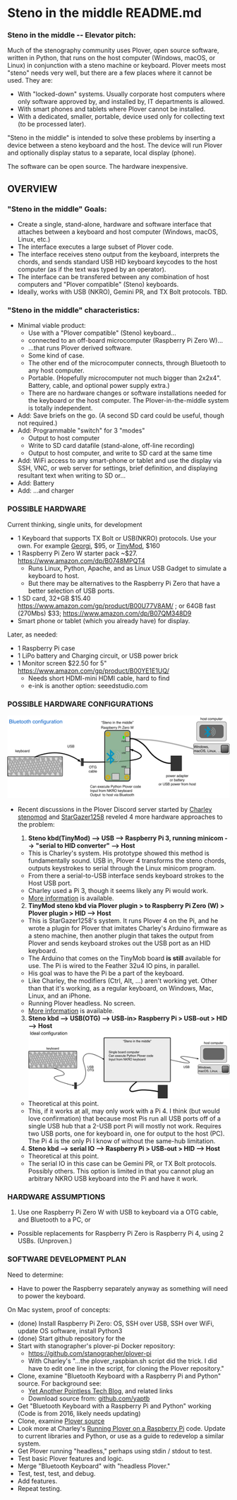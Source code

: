 # Steno in the middle README.md


### Steno in the middle -- Elevator pitch:
Much of the stenography community uses Plover, open source software, written in Python, that runs on the host computer (Windows, macOS, or Linux) in conjunction with a steno machine or keyboard.
Plover meets most "steno" needs very well, but there are a few places where it cannot be used. They are:

* With "locked-down" systems. Usually corporate host computers where only software approved by, and installed by, IT departments is allowed.
* With smart phones and tablets where Plover cannot be installed.
* With a dedicated, smaller, portable, device used only for collecting text (to be processed later).

"Steno in the middle" is intended to solve these problems by inserting a device between a steno keyboard and the host. The device will run Plover and optionally display status to a separate, local display (phone).

The software can be open source. The hardware inexpensive.

## OVERVIEW

### "Steno in the middle" Goals:
* Create a single, stand-alone, hardware and software interface that attaches between a keyboard and host computer (Windows, macOS, Linux, etc.)
* The interface executes a large subset of Plover code.
* The interface receives steno output from the keyboard, interprets the chords, and sends standard USB HID keyboard keycodes to the host computer (as if the text was typed by an operator).
* The interface can be transfered between any combination of host computers and "Plover compatible" (Steno) keyboards.
* Ideally, works with USB (NKRO), Gemini PR, and TX Bolt protocols. TBD.

### "Steno in the middle" characteristics:
* Minimal viable product:
    - Use with a "Plover compatible" (Steno) keyboard...
    - connected to an off-board microcomputer (Raspberry Pi Zero W)...
    - ...that runs Plover derived software.
    - Some kind of case.
    - The other end of the microcomputer connects, through Bluetooth to any host computer.
    - Portable. (Hopefully microcomputer not much bigger than 2x2x4". Battery, cable, and optional power supply extra.)
    - There are no hardware changes or software installations needed for the keyboard or the host computer.
    The Plover-in-the-middle system is totally independent.
* Add: Save briefs on the go. (A second SD card could be useful, though not required.)
* Add: Programmable "switch" for 3 "modes"
    - Output to host computer
    - Write to SD card datafile (stand-alone, off-line recording)
    - Output to host computer, and write to SD card at the same time
* Add: WiFi access to any smart-phone or tablet and use the display via SSH, VNC, or web server for settings, brief definition, and displaying resultant text when writing to SD or...
* Add: Battery
* Add: ...and charger


### POSSIBLE HARDWARE

Current thinking, single units, for development

* 1 Keyboard that supports TX Bolt or USB(NKRO) protocols. Use your own. For example [Georgi](https://www.gboards.ca/product/georgi), $95, or [TinyMod](https://stenomod.blogspot.com/2019/07/how-to-buy-tinymod.html), $160
* 1 Raspberry Pi Zero W starter pack \~$27. https://www.amazon.com/dp/B0748MPQT4
    - Runs Linux, Python, Apache, and as Linux USB Gadget to simulate a keyboard to host.
    - But there may be alternatives to the Raspberry Pi Zero that have a better selection of USB ports.
* 1 SD card, 32+GB $15.40 https://www.amazon.com/gp/product/B00U77V8AM/ ;
    or 64GB fast (270Mbs) $33;  https://www.amazon.com/dp/B07QM348D9
* Smart phone or tablet (which you already have) for display.

Later, as needed:

* 1 Raspberry Pi case
* 1 LiPo battery and Charging circuit, or USB power brick
* 1 Monitor screen $22.50 for 5" https://www.amazon.com/gp/product/B00YE1E1UQ/
    - Needs short HDMI-mini HDMI cable, hard to find
    - e-ink is another option: seeedstudio.com


### POSSIBLE HARDWARE CONFIGURATIONS

![Bluetooth configuration](https://github.com/babarrett/steno-in-the-middle/blob/master/bluetooth_config.png)
* Recent discussions in the Plover Discord server started by [Charley stenomod](https://discordapp.com/channels/136953735426473984/322442139906736128/697216672335003689) and [StarGazer1258](https://discordapp.com/channels/136953735426473984/322442139906736128/698289629249667162) reveled 4 more hardware approaches to the problem:

    1. **Steno kbd(TinyMod) --> USB --> Raspberry Pi 3, running minicom --> "serial to HID converter" --> Host**
    - This is Charley's system. His prototype showed this method is fundamentally sound. USB in, Plover 4 transforms the steno chords, outputs keystrokes to serial through the Linux minicom program.
    - From there a serial-to-USB interface sends keyboard strokes to the Host USB port.
    - Charley used a Pi 3, though it seems likely any Pi would work.
    - [More information](https://github.com/babarrett/steno-in-the-middle/blob/master/charley_version/README.md) is available.
    2. **TinyMod steno kbd via Plover plugin > to Raspberry Pi Zero (W) > Plover plugin > HID --> Host**
    - This is StarGazer1258's system. It runs Plover 4 on the Pi, and he wrote a plugin for Plover that imitates Charley's Arduino firmware as a steno machine, then another plugin that takes the output from Plover and sends keyboard strokes out the USB port as an HID keyboard.
    - The Arduino that comes on the TinyMob board **is still** available for use. The Pi is wired to the Feather 32u4 IO pins, in parallel.
    - His goal was to have the Pi be a part of the keyboard.
    - Like Charley, the modifiers (Ctrl, Alt, ...) aren't working yet. Other than that it's working, as a regular keyboard, on Windows, Mac, Linux, and an iPhone.
    - Running Plover headless. No screen.
    - [More information](https://github.com/babarrett/steno-in-the-middle/blob/master/stargazer_version/README.md) is available.
     3. **Steno kbd --> USB(OTG) --> USB-in> Raspberry Pi > USB-out > HID  --> Host**
    ![Ideal configuration](https://github.com/babarrett/steno-in-the-middle/blob/master/ideal_config.png)
    - Theoretical at this point.
    - This, if it works at all, may only work with a Pi 4. I think (but would love confirmation) that because most Pis run all USB ports off of a single USB hub that a 2-USB port Pi will mostly not work. Requires two USB ports, one for keyboard in, one for output to the host (PC). The Pi 4 is the only Pi I know of without the same-hub limitation.
    4. **Steno kbd --> serial IO --> Raspberry Pi > USB-out > HID --> Host**
    - Theoretical at this point.
    - The serial IO in this case can be Gemini PR, or TX Bolt protocols. Possibly others. This option is limited in that you cannot plug an arbitrary NKRO USB keyboard into the Pi and have it work.



### HARDWARE ASSUMPTIONS

1. Use one Raspberry Pi Zero W with USB to keyboard via a OTG cable, and Bluetooth to a PC, or

* Possible replacements for Raspberry Pi Zero is Raspberry Pi 4, using 2 USBs. (Unproven.)



### SOFTWARE DEVELOPMENT PLAN

Need to determine:

* Have to power the Raspberry separately anyway as something will need to power the keyboard.

On Mac system, proof of concepts:

* (done) Install Raspberry Pi Zero: OS, SSH over USB, SSH over WiFi, update OS software, install Python3
* (done) Start github repository for the
* Start with stanographer's plover-pi Docker repository:
    - https://github.com/stanographer/plover-pi
    - With Charley's "...the plover_raspbian.sh script did the trick. I did have to edit one line in the script, for cloning the Plover repository."
* Clone, examine "Bluetooth Keyboard with a Raspberry Pi and Python" source. For background see:
    - [Yet Another Pointless Tech Blog](http://yetanotherpointlesstechblog.blogspot.com/2016/04/emulating-bluetooth-keyboard-with.html),
    and related links
    - Download source from: [github.com/yaptb](https://github.com/yaptb/BlogCode/tree/master/btkeyboard)
* Get "Bluetooth Keyboard with a Raspberry Pi and Python" working (Code is from 2016, likely needs updating)
* Clone, examine [Plover source](https://github.com/openstenoproject/plover)
* Look more at Charley's [Running Plover on a Raspberry Pi](https://stenomod.blogspot.com/2017/03/running-plover-on-raspberry-pi.html) code. Update to current libraries and Python, or use as a guide to redevelop a similar system.
* Get Plover running "headless," perhaps using stdin / stdout to test.
* Test basic Plover features and logic.
* Merge "Bluetooth Keyboard" with "headless Plover."
* Test, test, test, and debug.
* Add features.
* Repeat testing.

